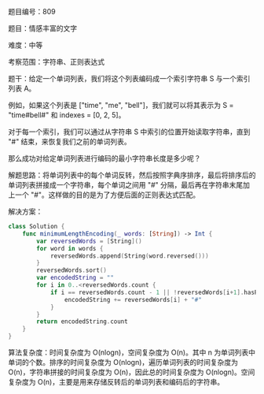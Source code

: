 题目编号：809

题目：情感丰富的文字

难度：中等

考察范围：字符串、正则表达式

题干：给定一个单词列表，我们将这个列表编码成一个索引字符串 S 与一个索引列表 A。

例如，如果这个列表是 ["time", "me", "bell"]，我们就可以将其表示为 S = "time#bell#" 和 indexes = [0, 2, 5]。

对于每一个索引，我们可以通过从字符串 S 中索引的位置开始读取字符串，直到 "#" 结束，来恢复我们之前的单词列表。

那么成功对给定单词列表进行编码的最小字符串长度是多少呢？

解题思路：将单词列表中的每个单词反转，然后按照字典序排序，最后将排序后的单词列表拼接成一个字符串，每个单词之间用 "#" 分隔，最后再在字符串末尾加上一个 "#"。这样做的目的是为了方便后面的正则表达式匹配。

解决方案：

```swift
class Solution {
    func minimumLengthEncoding(_ words: [String]) -> Int {
        var reversedWords = [String]()
        for word in words {
            reversedWords.append(String(word.reversed()))
        }
        reversedWords.sort()
        var encodedString = ""
        for i in 0..<reversedWords.count {
            if i == reversedWords.count - 1 || !reversedWords[i+1].hasPrefix(reversedWords[i]) {
                encodedString += reversedWords[i] + "#"
            }
        }
        return encodedString.count
    }
}
```

算法复杂度：时间复杂度为 O(nlogn)，空间复杂度为 O(n)。其中 n 为单词列表中单词的个数。排序的时间复杂度为 O(nlogn)，遍历单词列表的时间复杂度为 O(n)，字符串拼接的时间复杂度为 O(n)，因此总的时间复杂度为 O(nlogn)。空间复杂度为 O(n)，主要是用来存储反转后的单词列表和编码后的字符串。